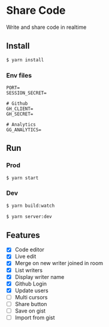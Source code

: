 # Share Code

Write and share code in realtime

## Install

```bash
$ yarn install
```

### Env files

```env
PORT=
SESSION_SECRET=

# Github
GH_CLIENT=
GH_SECRET=

# Analytics
GG_ANALYTICS=
```

## Run

### Prod

```bash
$ yarn start
```

### Dev

```bash
$ yarn build:watch

$ yarn server:dev
```

## Features

- [x] Code editor
- [x] Live edit
- [x] Merge on new writer joined in room
- [x] List writers
- [x] Display writer name
- [x] Github Login
- [x] Update users
- [ ] Multi cursors
- [ ] Share button
- [ ] Save on gist
- [ ] Import from gist
